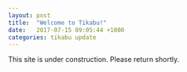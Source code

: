 ```yaml
---
layout: post
title:  "Welcome to Tikabu!"
date:   2017-07-15 09:05:44 +1000
categories: tikabu update
---
```

This site is under construction. Please return shortly.
